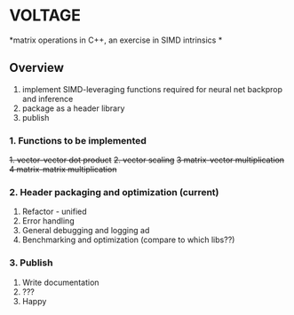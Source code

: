 # VOLTAGE 
*matrix operations in C++, an exercise in SIMD intrinsics *

## Overview
1. implement SIMD-leveraging functions required for neural net backprop and inference
2. package as a header library
3. publish

###  1. Functions to be implemented
~~1. vector-vector dot product~~
~~2. vector scaling~~
~~3 matrix-vector multiplication~~
~~4 matrix-matrix multiplication~~
### 2. Header packaging and optimization (current)
1. Refactor - unified
2. Error handling
3. General debugging and logging ad
4. Benchmarking and optimization (compare to which libs??)
### 3. Publish
1. Write documentation
2. ???
3. Happy
